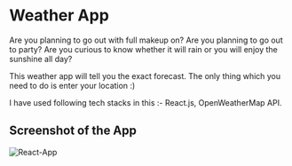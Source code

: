 # Weather App
 
Are you planning to go out with full makeup on? 
Are you planning to go out to party?
Are you curious to know whether it will rain or you will enjoy the sunshine all day?

This weather app will tell you the exact forecast. 
The only thing which you need to do is enter your location :)

I have used following tech stacks in this :- React.js, OpenWeatherMap API.
 

## Screenshot of the App

<img src="https://i.ibb.co/fCjxWhs/React-App.png" alt="React-App" border="0">

